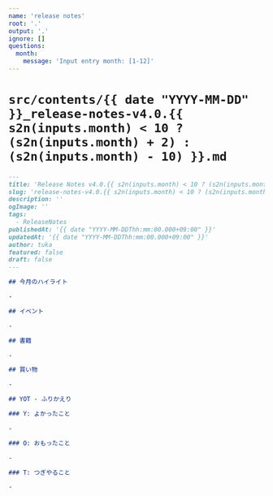 ```yaml
---
name: 'release notes'
root: '.'
output: '.'
ignore: []
questions:
  month:
    message: 'Input entry month: [1-12]'
---
```


# `src/contents/{{ date "YYYY-MM-DD" }}_release-notes-v4.0.{{ s2n(inputs.month) < 10 ? (s2n(inputs.month) + 2) : (s2n(inputs.month) - 10) }}.md`

```markdown
---
title: 'Release Notes v4.0.{{ s2n(inputs.month) < 10 ? (s2n(inputs.month) + 2) : (s2n(inputs.month) - 10) }} ({{ date "YYYY-MM" }})'
slug: 'release-notes-v4.0.{{ s2n(inputs.month) < 10 ? (s2n(inputs.month) + 2) : (s2n(inputs.month) - 10) }}'
description: ''
ogImage: ''
tags:
  - ReleaseNotes
publishedAt: '{{ date "YYYY-MM-DDThh:mm:00.000+09:00" }}'
updatedAt: '{{ date "YYYY-MM-DDThh:mm:00.000+09:00" }}'
author: tuka
featured: false
draft: false
---

## 今月のハイライト

-

## イベント

-

## 書籍

-

## 買い物

-

## YOT - ふりかえり

### Y: よかったこと

-

### O: おもったこと

-

### T: つぎやること

-
```
